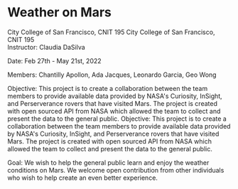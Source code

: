 # Weather on Mars

City College of San Francisco, CNIT 195
City College of San Francisco, CNIT 195  
Instructor: Claudia DaSilva

Date: Feb 27th - May 21st, 2022

Members: Chantilly Apollon, Ada Jacques, Leonardo Garcia, Geo Wong

Objective: This project is to create a collaboration between the team members to provide available data provided by NASA's Curiosity, InSight, and Perserverance rovers that have visited Mars. The project is created with open sourced API from NASA which allowed the team to collect and present the data to the general public.
Objective: This project is to create a collaboration between the team members to provide available data provided by NASA's Curiosity, InSight, and Perserverance rovers that have visited Mars. The project is created with open sourced API from NASA which allowed the team to collect and present the data to the general public. 

Goal: We wish to help the general public learn and enjoy the weather conditions on Mars. We welcome open contribution from other individuals who wish to help create an even better experience.

